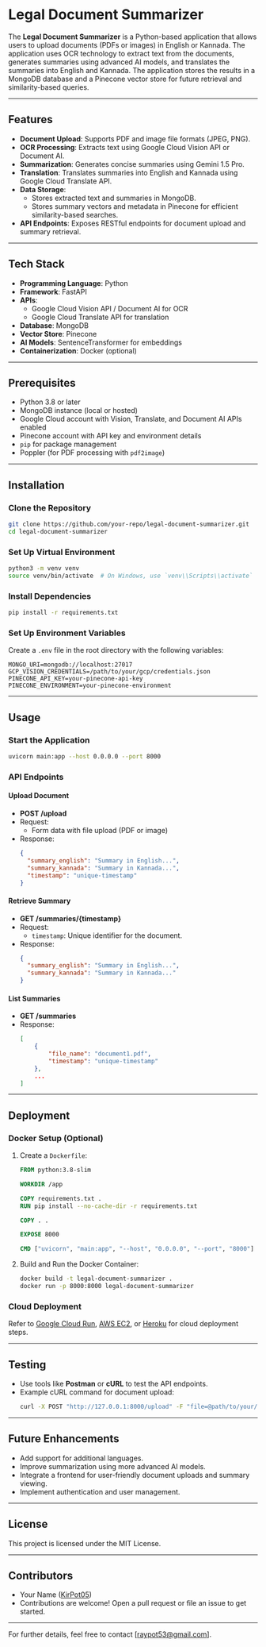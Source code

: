 # Legal Document Summarizer

The **Legal Document Summarizer** is a Python-based application that allows users to upload documents (PDFs or images) in English or Kannada. The application uses OCR technology to extract text from the documents, generates summaries using advanced AI models, and translates the summaries into English and Kannada. The application stores the results in a MongoDB database and a Pinecone vector store for future retrieval and similarity-based queries.

---

## Features

- **Document Upload**: Supports PDF and image file formats (JPEG, PNG).
- **OCR Processing**: Extracts text using Google Cloud Vision API or Document AI.
- **Summarization**: Generates concise summaries using Gemini 1.5 Pro.
- **Translation**: Translates summaries into English and Kannada using Google Cloud Translate API.
- **Data Storage**:
  - Stores extracted text and summaries in MongoDB.
  - Stores summary vectors and metadata in Pinecone for efficient similarity-based searches.
- **API Endpoints**: Exposes RESTful endpoints for document upload and summary retrieval.

---

## Tech Stack

- **Programming Language**: Python
- **Framework**: FastAPI
- **APIs**:
  - Google Cloud Vision API / Document AI for OCR
  - Google Cloud Translate API for translation
- **Database**: MongoDB
- **Vector Store**: Pinecone
- **AI Models**: SentenceTransformer for embeddings
- **Containerization**: Docker (optional)

---

## Prerequisites

- Python 3.8 or later
- MongoDB instance (local or hosted)
- Google Cloud account with Vision, Translate, and Document AI APIs enabled
- Pinecone account with API key and environment details
- `pip` for package management
- Poppler (for PDF processing with `pdf2image`)

---

## Installation

### Clone the Repository

```bash
git clone https://github.com/your-repo/legal-document-summarizer.git
cd legal-document-summarizer
```

### Set Up Virtual Environment

```bash
python3 -m venv venv
source venv/bin/activate  # On Windows, use `venv\\Scripts\\activate`
```

### Install Dependencies

```bash
pip install -r requirements.txt
```

### Set Up Environment Variables

Create a `.env` file in the root directory with the following variables:

```plaintext
MONGO_URI=mongodb://localhost:27017
GCP_VISION_CREDENTIALS=/path/to/your/gcp/credentials.json
PINECONE_API_KEY=your-pinecone-api-key
PINECONE_ENVIRONMENT=your-pinecone-environment
```

---

## Usage

### Start the Application

```bash
uvicorn main:app --host 0.0.0.0 --port 8000
```

### API Endpoints

#### **Upload Document**

- **POST /upload**
- Request:
  - Form data with file upload (PDF or image)
- Response:
  ```json
  {
    "summary_english": "Summary in English...",
    "summary_kannada": "Summary in Kannada...",
    "timestamp": "unique-timestamp"
  }
  ```

#### **Retrieve Summary**

- **GET /summaries/{timestamp}**
- Request:
  - `timestamp`: Unique identifier for the document.
- Response:
  ```json
  {
    "summary_english": "Summary in English...",
    "summary_kannada": "Summary in Kannada..."
  }
  ```

#### **List Summaries**

- **GET /summaries**
- Response:
  ```json
  [
      {
          "file_name": "document1.pdf",
          "timestamp": "unique-timestamp"
      },
      ...
  ]
  ```

---

## Deployment

### Docker Setup (Optional)

1. Create a `Dockerfile`:

   ```dockerfile
   FROM python:3.8-slim

   WORKDIR /app

   COPY requirements.txt .
   RUN pip install --no-cache-dir -r requirements.txt

   COPY . .

   EXPOSE 8000

   CMD ["uvicorn", "main:app", "--host", "0.0.0.0", "--port", "8000"]
   ```

2. Build and Run the Docker Container:
   ```bash
   docker build -t legal-document-summarizer .
   docker run -p 8000:8000 legal-document-summarizer
   ```

### Cloud Deployment

Refer to [Google Cloud Run](https://cloud.google.com/run), [AWS EC2](https://aws.amazon.com/ec2/), or [Heroku](https://www.heroku.com/) for cloud deployment steps.

---

## Testing

- Use tools like **Postman** or **cURL** to test the API endpoints.
- Example cURL command for document upload:
  ```bash
  curl -X POST "http://127.0.0.1:8000/upload" -F "file=@path/to/your/document.pdf"
  ```

---

## Future Enhancements

- Add support for additional languages.
- Improve summarization using more advanced AI models.
- Integrate a frontend for user-friendly document uploads and summary viewing.
- Implement authentication and user management.

---

## License

This project is licensed under the MIT License.

---

## Contributors

- Your Name ([KirPot05](https://github.com/KirPot05))
- Contributions are welcome! Open a pull request or file an issue to get started.

---

For further details, feel free to contact [raypot53@gmail.com].
